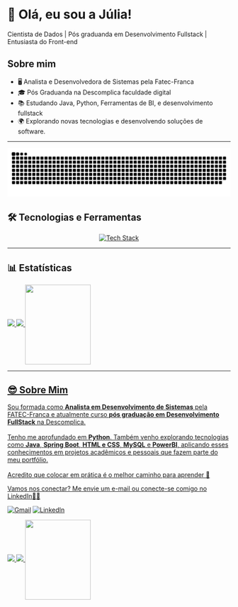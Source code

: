 # 💜 Olá, eu sou a Júlia!
<p align="left">
   Cientista de Dados | Pós graduanda em Desenvolvimento Fullstack | Entusiasta do Front-end
</p>

## Sobre mim

- 🖥️ Analista e Desenvolvedora de Sistemas pela Fatec-Franca
- 🎓 Pós Graduanda na Descomplica faculdade digital
- 📚 Estudando Java, Python, Ferramentas de BI, e desenvolvimento fullstack
- 🌍 Explorando novas tecnologias e desenvolvendo soluções de software.

---
![Snake animation](https://raw.githubusercontent.com/Platane/snk/output/github-contribution-grid-snake.svg)

## 🛠️ Tecnologias e Ferramentas

<p align="center">
  <a href="https://skillicons.dev">
    <img src="https://skillicons.dev/icons?i=html,css,javascript,typescript,python,nest,nodejs,postgresql,mysql,git,github,linux" alt="Tech Stack"/>
  </a>
</p>

---
## 📊 Estatísticas

<div align="left">
  <a href="https://github.com/mfjuliaa">
  <img height="180em"   src="https://github-readme-stats.vercel.app/api username=mfjuliaa&show_icons=true&theme=react&include_all_commits=true&count_private=true"/>
  <img height="180em"   src="https://github-readme-stats.vercel.app/api/top-langs/?username=mfjuliaa&layout=compact&langs_count=7&theme=react" /> 

  <img align="center" width="148" height="180" src="https://media1.tenor.com/images/68e8337fb4eb7e40645d832c64762a8b/tenor.gif?itemid=19443613">
</div>

---
## 😎 Sobre Mim
<p align="left"> 
  Sou formada como <strong>Analista em Desenvolvimento de Sistemas</strong> pela FATEC-Franca e atualmente curso  <strong> pós graduação em Desenvolvimento FullStack</strong> na Descomplica. <br><br>
  Tenho me aprofundado em <strong>Python</strong>. Também venho explorando tecnologias como <strong>Java</strong>, <strong>Spring Boot</strong>, <strong>HTML e CSS</strong>, <strong>MySQL</strong> e <strong>PowerBI</strong>, aplicando esses conhecimentos em projetos acadêmicos e pessoais que fazem parte do meu portfólio. <br><br>
  Acredito que colocar em prática é o melhor caminho para aprender 🚀
</p>
<p align="left">

</p>

<p align="left">
  Vamos nos conectar? Me envie um e-mail ou conecte-se comigo no LinkedIn💌✨
</p>

<p align="left">
  <a href="https://mail.google.com/mail/?view=cm&fs=1&to=juliamariafrancisco3@gmail.com" title="Gmail">
  <img src="https://img.shields.io/badge/-Gmail-FF0000?style=flat-square&labelColor=FF0000&logo=gmail&logoColor=white&link=LINK-DO-SEU-GMAIL" alt="Gmail"/></a>
  <a href="https://www.linkedin.com/in/julia-maria-francisco-984061255?utm_source=share&utm_campaign=share_via&utm_content=profile&utm_medium=android_app  /" title="LinkedIn">
  <img src="https://img.shields.io/badge/-Linkedin-0e76a8?style=flat-square&logo=Linkedin&logoColor=white&link=LINK-DO-SEU-LINKEDIN" alt="LinkedIn"/></a>
</p>


<div  align="left" >
  <a href="https://github.com/mfjuliaa">
  <img height="180em"   src="https://github-readme-stats.vercel.app/api?username=mfjuliaa&show_icons=true&theme=react&include_all_commits=true&count_private=true"/>
  <img height="180em"   src="https://github-readme-stats.vercel.app/api/top-langs/?username=mfjuliaa&layout=compact&langs_count=7&theme=react" /> 

  <img align="center" width="148" height="180" src="https://media1.tenor.com/images/68e8337fb4eb7e40645d832c64762a8b/tenor.gif?itemid=19443613">
</div>


